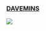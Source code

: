 ### <a href="https://davemins.github.io/">DAVEMINS</a>
<!-- ![Anurag's GitHub stats](https://github-readme-stats.vercel.app/api?username=davemins&theme=graywhite&show_icons=true) -->
![](https://github-profile-summary-cards.vercel.app/api/cards/stats?username=davemins&theme=github_dark) 
